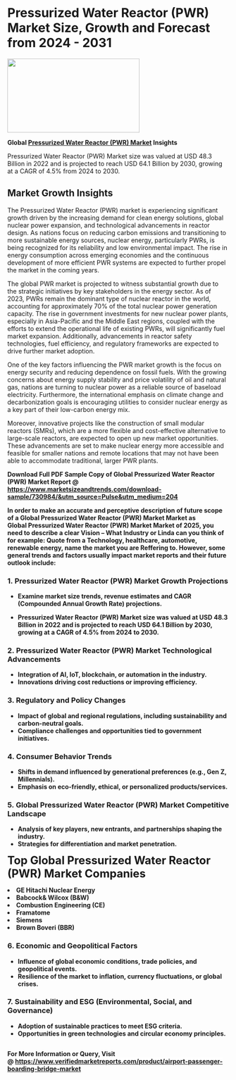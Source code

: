 <H1>Pressurized Water Reactor (PWR) Market Size, Growth and Forecast from 2024 - 2031</H1><img class="aligncenter size-medium wp-image-584254" src="https://thirdeyenews.in/wp-content/uploads/2024/09/Global-Market-Research-300x168.jpeg" alt="" width="300" height="168" /><p><strong>Global&nbsp;<a href="https://www.marketsizeandtrends.com/download-sample/730984/&amp;utm_source=Pulse&amp;utm_medium=204">Pressurized Water Reactor (PWR) Market</a> Insights</strong></p><p>Pressurized Water Reactor (PWR) Market size was valued at USD 48.3 Billion in 2022 and is projected to reach USD 64.1 Billion by 2030, growing at a CAGR of 4.5% from 2024 to 2030.</p><p><h2>Market Growth Insights</h2> <p>The Pressurized Water Reactor (PWR) market is experiencing significant growth driven by the increasing demand for clean energy solutions, global nuclear power expansion, and technological advancements in reactor design. As nations focus on reducing carbon emissions and transitioning to more sustainable energy sources, nuclear energy, particularly PWRs, is being recognized for its reliability and low environmental impact. The rise in energy consumption across emerging economies and the continuous development of more efficient PWR systems are expected to further propel the market in the coming years.</p> <p><strong></strong></p> <p>The global PWR market is projected to witness substantial growth due to the strategic initiatives by key stakeholders in the energy sector. As of 2023, PWRs remain the dominant type of nuclear reactor in the world, accounting for approximately 70% of the total nuclear power generation capacity. The rise in government investments for new nuclear power plants, especially in Asia-Pacific and the Middle East regions, coupled with the efforts to extend the operational life of existing PWRs, will significantly fuel market expansion. Additionally, advancements in reactor safety technologies, fuel efficiency, and regulatory frameworks are expected to drive further market adoption.</p> <p>One of the key factors influencing the PWR market growth is the focus on energy security and reducing dependence on fossil fuels. With the growing concerns about energy supply stability and price volatility of oil and natural gas, nations are turning to nuclear power as a reliable source of baseload electricity. Furthermore, the international emphasis on climate change and decarbonization goals is encouraging utilities to consider nuclear energy as a key part of their low-carbon energy mix.</p> <p>Moreover, innovative projects like the construction of small modular reactors (SMRs), which are a more flexible and cost-effective alternative to large-scale reactors, are expected to open up new market opportunities. These advancements are set to make nuclear energy more accessible and feasible for smaller nations and remote locations that may not have been able to accommodate traditional, larger PWR plants.</p> <p><strong></p><p><span class=""><strong>Download Full PDF Sample Copy of Global Pressurized Water Reactor (PWR) Market Report</strong> @ <a href="https://www.marketsizeandtrends.com/download-sample/730984/&amp;utm_source=Pulse&amp;utm_medium=204" target="_blank">https://www.marketsizeandtrends.com/download-sample/730984/&amp;utm_source=Pulse&amp;utm_medium=204</a></span></p><p>In order to make an accurate and perceptive description of future scope of a Global&nbsp;Pressurized Water Reactor (PWR) Market Market as Global&nbsp;Pressurized Water Reactor (PWR) Market Market of 2025, you need to describe a clear Vision &ndash; What Industry or Linda can you think of for example: Quote from a Technology, healthcare, automotive, renewable energy, name the market you are Reffering to. However, some general trends and factors usually impact market reports and their future outlook include:</p><h3>1.&nbsp;<strong>Pressurized Water Reactor (PWR) Market Growth Projections</strong></h3><ul><li>Examine market size trends, revenue estimates and CAGR (Compounded Annual Growth Rate) projections.</li><li><p>Pressurized Water Reactor (PWR) Market size was valued at USD 48.3 Billion in 2022 and is projected to reach USD 64.1 Billion by 2030, growing at a CAGR of 4.5% from 2024 to 2030.</p></li></ul><h3>2.&nbsp;<strong>Pressurized Water Reactor (PWR) Market Technological Advancements</strong></h3><ul><li>Integration of AI, IoT, blockchain, or automation in the industry.</li><li>Innovations driving cost reductions or improving efficiency.</li></ul><h3>3.&nbsp;<strong>Regulatory and Policy Changes</strong></h3><ul><li>Impact of global and regional regulations, including sustainability and carbon-neutral goals.</li><li>Compliance challenges and opportunities tied to government initiatives.</li></ul><h3>4.&nbsp;<strong>Consumer Behavior Trends</strong></h3><ul><li>Shifts in demand influenced by generational preferences (e.g., Gen Z, Millennials).</li><li>Emphasis on eco-friendly, ethical, or personalized products/services.</li></ul><h3>5.&nbsp;<strong>Global Pressurized Water Reactor (PWR) Market Competitive Landscape</strong></h3><ul><li>Analysis of key players, new entrants, and partnerships shaping the industry.</li><li>Strategies for differentiation and market penetration.</li></ul><p data-pm-slice="1 1 []"><span style="color: inherit; font-family: inherit; font-size: 25px;">Top Global Pressurized Water Reactor (PWR) Market Companies</span></p><div class="" data-test-id=""><p><li>GE Hitachi Nuclear Energy</li><li> Babcock& Wilcox (B&W)</li><li> Combustion Engineering (CE)</li><li> Framatome</li><li> Siemens</li><li> Brown Boveri (BBR)</li></p></div><h3>6.&nbsp;<strong>Economic and Geopolitical Factors</strong></h3><ul><li>Influence of global economic conditions, trade policies, and geopolitical events.</li><li>Resilience of the market to inflation, currency fluctuations, or global crises.</li></ul><h3>7.&nbsp;<strong>Sustainability and ESG (Environmental, Social, and Governance)</strong></h3><ul><li>Adoption of sustainable practices to meet ESG criteria.</li><li>Opportunities in green technologies and circular economy principles.</li></ul><h2><strong style="font-size: 14px;">For More Information or Query, Visit @&nbsp;</strong><a style="background-color: #ffffff; font-size: 14px;" href="https://www.marketsizeandtrends.com/report/pressurized-water-reactor-pwr-market/" target="_blank">https://www.verifiedmarketreports.com/product/airport-passenger-boarding-bridge-market</a></h2>
